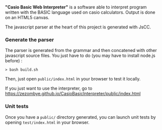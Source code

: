 **"Casio Basic Web Interpreter"**
is a software able to interpret program written with the BASIC language used on casio calculators.
Output is done on an HTML5 canvas.

The javascript parser at the heart of this project is generated with JsCC.

### Generate the parser

The parser is generated from the grammar and then concatened with other javascript source files. You just have to do (you may have to install node.js before) :

```
> bash build.sh
```

Then, just open `public/index.html` in your browser to test it locally.

If you just want to use the interpreter, go to https://zezombye.github.io/CasioBasicInterpreter/public/index.html

### Unit tests

Once you have a `public/` directory generated, you can launch unit tests by opening `test/index.html` in your browser.
